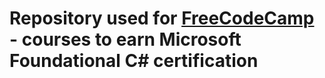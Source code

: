# Repository used for [FreeCodeCamp](https://www.freecodecamp.org/learn/foundational-c-sharp-with-microsoft/) - courses to earn Microsoft Foundational C# certification
